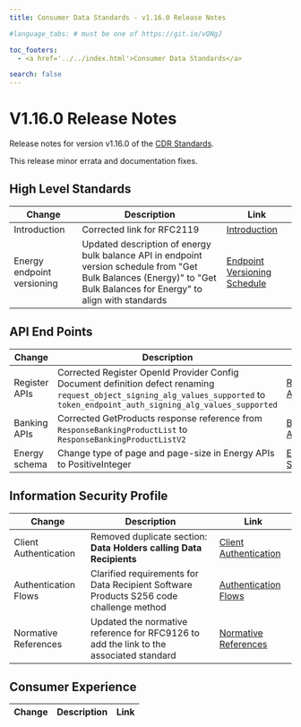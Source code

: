 ```yaml
---
title: Consumer Data Standards - v1.16.0 Release Notes

#language_tabs: # must be one of https://git.io/vQNgJ

toc_footers:
  - <a href='../../index.html'>Consumer Data Standards</a>

search: false
---
```


# V1.16.0 Release Notes
Release notes for version v1.16.0 of the [CDR Standards](../../index.html).

This release minor errata and documentation fixes.

## High Level Standards

|Change|Description|Link|
|------|-----------|----|
| Introduction | Corrected link for RFC2119 | [Introduction](../../#introduction) |
| Energy endpoint versioning | Updated description of energy bulk balance API in endpoint version schedule from "Get Bulk Balances (Energy)" to "Get Bulk Balances for Energy" to align with standards | [Endpoint Versioning Schedule](../endpoint-version-schedule/)


## API End Points

|Change|Description|Link|
|------|-----------|----|
| Register APIs | Corrected Register OpenId Provider Config Document definition defect renaming `request_object_signing_alg_values_supported` to `token_endpoint_auth_signing_alg_values_supported` | [Register APIs](../../#register-apis)|
| Banking APIs | Corrected GetProducts response reference from `ResponseBankingProductList` to `ResponseBankingProductListV2` | [Banking APIs](../../#banking-apis)|
| Energy schema | Change type of page and page-size in Energy APIs to PositiveInteger | [Energy Schema](../../#energy-apis) |


## Information Security Profile

|Change|Description|Link|
|------|-----------|----|
| Client Authentication | Removed duplicate section: **Data Holders calling Data Recipients** | [Client Authentication](../../#client-authentication)|
| Authentication Flows | Clarified requirements for Data Recipient Software Products S256 code challenge method | [Authentication Flows](../../#authentication-flows) |
| Normative References | Updated the normative reference for RFC9126 to add the link to the associated standard |  [Normative References](../../#normative-references) |


## Consumer Experience

|Change|Description|Link|
|------|-----------|----|
